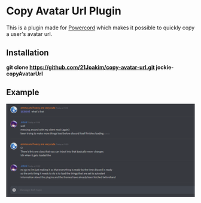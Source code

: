 # Copy Avatar Url Plugin
This is a plugin made for [Powercord](https://github.com/powercord-org/powercord) which makes it possible to quickly copy a user's avatar url.

## Installation
**git clone https://github.com/21Joakim/copy-avatar-url.git jockie-copyAvatarUrl**

## Example
![](Example.gif)
